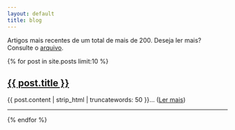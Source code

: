 ```yaml
---
layout: default 
title: blog
---
```


Artigos mais recentes de um total de mais de 200. Deseja ler mais? Consulte o [arquivo](/arquivo.html). 

<p></p>

<div class="hfeed">
{% for post in site.posts limit:10 %}
	<h2 class="post-title"><a href="{{ post.url }}">{{ post.title }}</a></h2>
	<p class="post-excerpt">{{ post.content | strip_html | truncatewords: 50 }}&hellip; (<a href="{{ post.url }}">Ler mais</a>)</p>
	<hr>
{% endfor %}
</div>